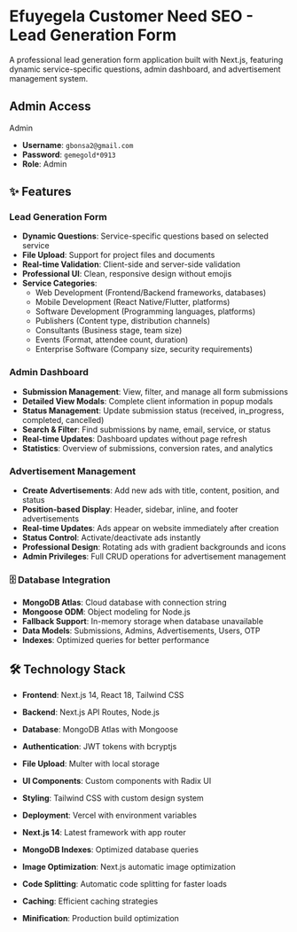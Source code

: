 # Efuyegela Customer Need SEO - Lead Generation Form

A professional lead generation form application built with Next.js, featuring dynamic service-specific questions, admin dashboard, and advertisement management system.



##  Admin Access
 Admin
- **Username**: `gbonsa2@gmail.com`
- **Password**: `gemegold*0913`
- **Role**: Admin

## ✨ Features

###  Lead Generation Form
- **Dynamic Questions**: Service-specific questions based on selected service
- **File Upload**: Support for project files and documents
- **Real-time Validation**: Client-side and server-side validation
- **Professional UI**: Clean, responsive design without emojis
- **Service Categories**:
  - Web Development (Frontend/Backend frameworks, databases)
  - Mobile Development (React Native/Flutter, platforms)
  - Software Development (Programming languages, platforms)
  - Publishers (Content type, distribution channels)
  - Consultants (Business stage, team size)
  - Events (Format, attendee count, duration)
  - Enterprise Software (Company size, security requirements)

### Admin Dashboard
- **Submission Management**: View, filter, and manage all form submissions
- **Detailed View Modals**: Complete client information in popup modals
- **Status Management**: Update submission status (received, in_progress, completed, cancelled)
- **Search & Filter**: Find submissions by name, email, service, or status
- **Real-time Updates**: Dashboard updates without page refresh
- **Statistics**: Overview of submissions, conversion rates, and analytics

### Advertisement Management
- **Create Advertisements**: Add new ads with title, content, position, and status
- **Position-based Display**: Header, sidebar, inline, and footer advertisements
- **Real-time Updates**: Ads appear on website immediately after creation
- **Status Control**: Activate/deactivate ads instantly
- **Professional Design**: Rotating ads with gradient backgrounds and icons
- **Admin Privileges**: Full CRUD operations for advertisement management

### 🗄️ Database Integration
- **MongoDB Atlas**: Cloud database with connection string
- **Mongoose ODM**: Object modeling for Node.js
- **Fallback Support**: In-memory storage when database unavailable
- **Data Models**: Submissions, Admins, Advertisements, Users, OTP
- **Indexes**: Optimized queries for better performance

## 🛠️ Technology Stack

- **Frontend**: Next.js 14, React 18, Tailwind CSS
- **Backend**: Next.js API Routes, Node.js
- **Database**: MongoDB Atlas with Mongoose
- **Authentication**: JWT tokens with bcryptjs
- **File Upload**: Multer with local storage
- **UI Components**: Custom components with Radix UI
- **Styling**: Tailwind CSS with custom design system
- **Deployment**: Vercel with environment variables


- **Next.js 14**: Latest framework with app router
- **MongoDB Indexes**: Optimized database queries
- **Image Optimization**: Next.js automatic image optimization
- **Code Splitting**: Automatic code splitting for faster loads
- **Caching**: Efficient caching strategies
- **Minification**: Production build optimization
